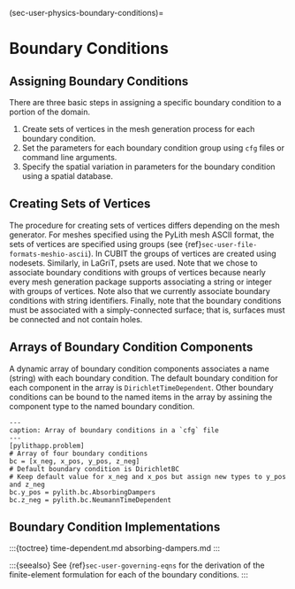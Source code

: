 (sec-user-physics-boundary-conditions)=
# Boundary Conditions

## Assigning Boundary Conditions

There are three basic steps in assigning a specific boundary condition to a portion of the domain.

1. Create sets of vertices in the mesh generation process for each boundary condition.
2. Set the parameters for each boundary condition group using `cfg` files or command line arguments.
3. Specify the spatial variation in parameters for the boundary condition using a spatial database.

## Creating Sets of Vertices

The procedure for creating sets of vertices differs depending on the mesh generator.
For meshes specified using the PyLith mesh ASCII format, the sets of vertices are specified using groups (see {ref}`sec-user-file-formats-meshio-ascii`).
In CUBIT the groups of vertices are created using nodesets.
Similarly, in LaGriT, psets are used.
Note that we chose to associate boundary conditions with groups of vertices because nearly every mesh generation package supports associating a string or integer with groups of vertices.
Note also that we currently associate boundary conditions with string identifiers.
Finally, note that the boundary conditions must be associated with a simply-connected surface;
that is, surfaces must be connected and not contain holes.

## Arrays of Boundary Condition Components

A dynamic array of boundary condition components associates a name (string) with each boundary condition. The default boundary condition for each component in the array is `DirichletTimeDependent`.
Other boundary conditions can be bound to the named items in the array by assining the component type to the named boundary condition.

```{code-block} cfg
---
caption: Array of boundary conditions in a `cfg` file
---
[pylithapp.problem]
# Array of four boundary conditions
bc = [x_neg, x_pos, y_pos, z_neg]
# Default boundary condition is DirichletBC
# Keep default value for x_neg and x_pos but assign new types to y_pos and z_neg
bc.y_pos = pylith.bc.AbsorbingDampers
bc.z_neg = pylith.bc.NeumannTimeDependent
```

## Boundary Condition Implementations

:::{toctree}
time-dependent.md
absorbing-dampers.md
:::

:::{seealso}
See {ref}`sec-user-governing-eqns` for the derivation of the finite-element formulation for each of the boundary conditions.
:::
